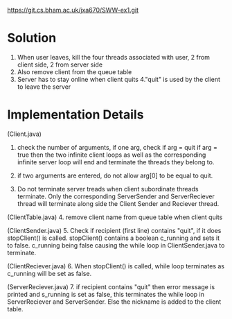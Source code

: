 https://git.cs.bham.ac.uk/jxa670/SWW-ex1.git


# Solution

1. When user leaves, kill the four threads associated with user, 2 from client side, 2 from server side
2. Also remove client from the queue table
3. Server has to stay online when client quits
4."quit" is used by the client to leave the server

# Implementation Details

(Client.java)
1. check the number of arguments, if one arg, check if arg = quit
	if arg = true then the two infinite client loops as well as 
	the corresponding infinite server loop will end and terminate
	the threads they belong to.

2. if two arguments are entered, do not allow arg[0] to be equal to quit.

3. Do not terminate server treads when client subordinate threads terminate. Only the corresponding ServerSender and ServerReciever thread will terminate along side the Client Sender and Reciever thread.

(ClientTable.java)
4. remove client name from queue table when client quits

(ClientSender.java)
5. Check if recipient (first line) contains "quit", if it does stopClient() is called. stopClient() contains a boolean c_running and sets it to false.
c_running being false causing the while loop in ClientSender.java to terminate.

(ClientReciever.java)
6. When stopClient() is called, while loop terminates as c_running will be set as false.

(ServerReciever.java)
7. if recipient contains "quit" then error message is printed and s_running is set as false, this terminates the while loop in ServerReciever and ServerSender. Else the nickname is added to the client table.

